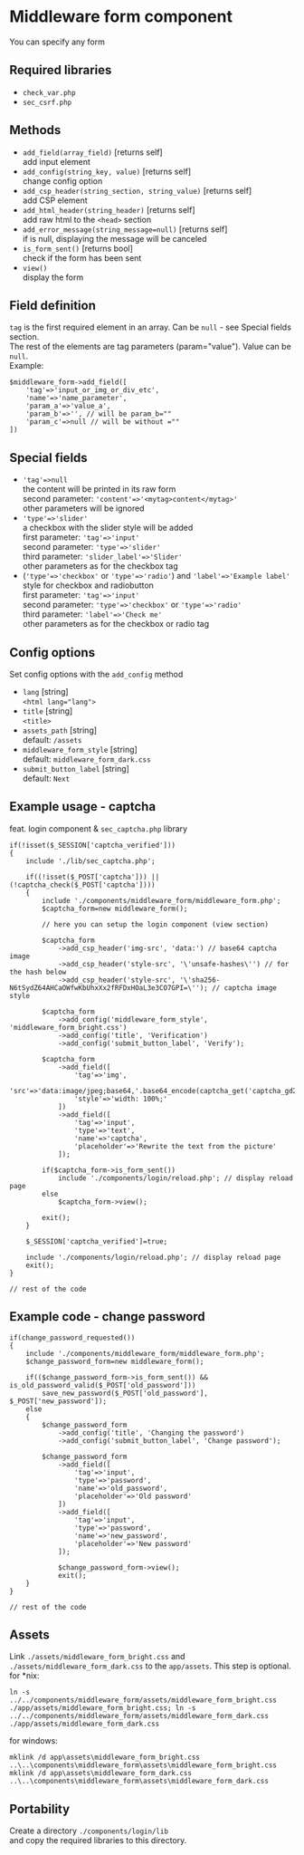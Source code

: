 # Middleware form component
You can specify any form

## Required libraries
* `check_var.php`
* `sec_csrf.php`

## Methods
* `add_field(array_field)` [returns self]  
	add input element
* `add_config(string_key, value)` [returns self]  
	change config option
* `add_csp_header(string_section, string_value)` [returns self]  
	add CSP element
* `add_html_header(string_header)` [returns self]  
	add raw html to the `<head>` section
* `add_error_message(string_message=null)` [returns self]  
	if is null, displaying the message will be canceled
* `is_form_sent()` [returns bool]  
	check if the form has been sent
* `view()`  
	display the form

## Field definition
`tag` is the first required element in an array. Can be `null` - see Special fields section.  
The rest of the elements are tag parameters (param="value"). Value can be `null`.  
Example:
```
$middleware_form->add_field([
	'tag'=>'input_or_img_or_div_etc',
	'name'=>'name_parameter',
	'param_a'=>'value_a',
	'param_b'=>'', // will be param_b=""
	'param_c'=>null // will be without =""
])
```

## Special fields
* `'tag'=>null`  
	the content will be printed in its raw form  
	second parameter: `'content'=>'<mytag>content</mytag>'`  
	other parameters will be ignored
* `'type'=>'slider'`  
	a checkbox with the slider style will be added  
	first parameter: `'tag'=>'input'`  
	second parameter: `'type'=>'slider'`  
	third parameter: `'slider_label'=>'Slider'`  
	other parameters as for the checkbox tag
* (`'type'=>'checkbox'` or `'type'=>'radio'`) and `'label'=>'Example label'`  
	style for checkbox and radiobutton  
	first parameter: `'tag'=>'input'`  
	second parameter: `'type'=>'checkbox'` or `'type'=>'radio'`  
	third parameter: `'label'=>'Check me'`  
	other parameters as for the checkbox or radio tag

## Config options
Set config options with the `add_config` method
* `lang` [string]  
	`<html lang="lang">`
* `title` [string]  
	`<title>`
* `assets_path` [string]  
	default: `/assets`
* `middleware_form_style` [string]  
	default: `middleware_form_dark.css`
* `submit_button_label` [string]  
	default: `Next`

## Example usage - captcha
feat. login component & `sec_captcha.php` library
```
if(!isset($_SESSION['captcha_verified']))
{
	include './lib/sec_captcha.php';

	if((!isset($_POST['captcha'])) || (!captcha_check($_POST['captcha'])))
	{
		include './components/middleware_form/middleware_form.php';
		$captcha_form=new middleware_form();

		// here you can setup the login component (view section)

		$captcha_form
			->add_csp_header('img-src', 'data:') // base64 captcha image
			->add_csp_header('style-src', '\'unsafe-hashes\'') // for the hash below
			->add_csp_header('style-src', '\'sha256-N6tSydZ64AHCaOWfwKbUhxXx2fRFDxHOaL3e3CO7GPI=\''); // captcha image style

		$captcha_form
			->add_config('middleware_form_style', 'middleware_form_bright.css')
			->add_config('title', 'Verification')
			->add_config('submit_button_label', 'Verify');

		$captcha_form
			->add_field([
				'tag'=>'img',
				'src'=>'data:image/jpeg;base64,'.base64_encode(captcha_get('captcha_gd2')),
				'style'=>'width: 100%;'
			])
			->add_field([
				'tag'=>'input',
				'type'=>'text',
				'name'=>'captcha',
				'placeholder'=>'Rewrite the text from the picture'
			]);

		if($captcha_form->is_form_sent())
			include './components/login/reload.php'; // display reload page
		else
			$captcha_form->view();

		exit();
	}

	$_SESSION['captcha_verified']=true;

	include './components/login/reload.php'; // display reload page
	exit();
}

// rest of the code
```

## Example code - change password
```
if(change_password_requested())
{
	include './components/middleware_form/middleware_form.php';
	$change_password_form=new middleware_form();

	if(($change_password_form->is_form_sent()) && is_old_password_valid($_POST['old_password']))
		save_new_password($_POST['old_password'], $_POST['new_password']);
	else
	{
		$change_password_form
			->add_config('title', 'Changing the password')
			->add_config('submit_button_label', 'Change password');

		$change_password_form
			->add_field([
				'tag'=>'input',
				'type'=>'password',
				'name'=>'old_password',
				'placeholder'=>'Old password'
			])
			->add_field([
				'tag'=>'input',
				'type'=>'password',
				'name'=>'new_password',
				'placeholder'=>'New password'
			]);

			$change_password_form->view();
			exit();
	}
}

// rest of the code
```

## Assets
Link `./assets/middleware_form_bright.css` and `./assets/middleware_form_dark.css` to the `app/assets`. This step is optional.  
for *nix:
```
ln -s ../../components/middleware_form/assets/middleware_form_bright.css ./app/assets/middleware_form_bright.css; ln -s ../../components/middleware_form/assets/middleware_form_dark.css ./app/assets/middleware_form_dark.css
```
for windows:
```
mklink /d app\assets\middleware_form_bright.css ..\..\components\middleware_form\assets\middleware_form_bright.css
mklink /d app\assets\middleware_form_dark.css ..\..\components\middleware_form\assets\middleware_form_dark.css
```

## Portability
Create a directory `./components/login/lib`  
and copy the required libraries to this directory.
